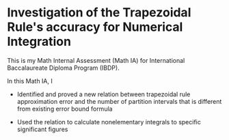 # Investigation of the Trapezoidal Rule's accuracy for Numerical Integration 

This is my Math Internal Assessment (Math IA) for International Baccalaureate Diploma Program (IBDP).

In this Math IA, I

* Identified and proved a new relation between trapezoidal rule approximation error and the number of partition intervals that is different from existing error bound formula

* Used the relation to calculate nonelementary integrals to specific significant figures
